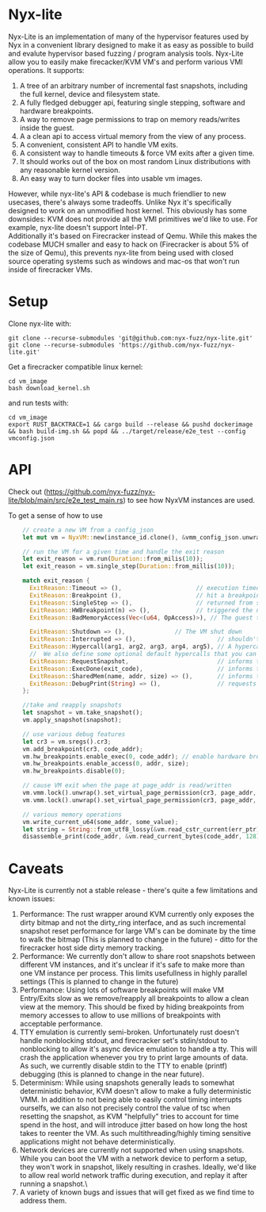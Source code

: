 Nyx-lite
=========

Nyx-Lite is an implementation of many of the hypervisor features used by Nyx in a convenient library designed to make it as easy as possible to build and evalute hypervisor based fuzzing / program analysis tools. 
Nyx-Lite allow you to easily make firecacker/KVM VM's and perform various VMI operations. It supports:

1) A tree of an arbitrary number of incremental fast snapshots, including the full kernel, device and filesystem state.
2) A fully fledged debugger api, featuring single stepping, software and hardware breakpoints.
3) A way to remove page permissions to trap on memory reads/writes inside the guest.
4) A a clean api to access virtual memory from the view of any process.
5) A convenient, consistent API to handle VM exits.  
6) A consistent way to handle timeouts & force VM exits after a given time.
7) It should works out of the box on most random Linux distributions with any reasonable kernel version.
8) An easy way to turn docker files into usable vm images.

However, while nyx-lite's API & codebase is much friendlier to new usecases, there's always some tradeoffs. Unlike Nyx it's specifically designed to work on an unmodified host kernel. This obviously has some downsides: KVM does not provide all the VMI primitives we'd like to use. For example, nyx-lite doesn't support Intel-PT.     
Additionally it's based on Firecracker instead of Qemu. While this makes the codebase MUCH smaller and easy to hack on (Firecracker is about 5% of the size of Qemu), this prevents nyx-lite from being used with closed source operating systems such as windows and mac-os that won't run inside of firecracker VMs. 



Setup
=====

Clone nyx-lite with:
```
git clone --recurse-submodules 'git@github.com:nyx-fuzz/nyx-lite.git'
git clone --recurse-submodules 'https://github.com/nyx-fuzz/nyx-lite.git'
```

Get a firecracker compatible linux kernel:
```
cd vm_image
bash download_kernel.sh
```

and run tests with:
```
cd vm_image
export RUST_BACKTRACE=1 && cargo build --release && pushd dockerimage && bash build-img.sh && popd && ../target/release/e2e_test --config vmconfig.json
```

API
===
Check out (https://github.com/nyx-fuzz/nyx-lite/blob/main/src/e2e_test_main.rs) to see how NyxVM instances are used. 

To get a sense of how to use 
 
```rust
    // create a new VM from a config_json
    let mut vm = NyxVM::new(instance_id.clone(), &vmm_config_json.unwrap());

    // run the VM for a given time and handle the exit reason
    let exit_reason = vm.run(Duration::from_milis(10));
    let exit_reason = vm.single_step(Duration::from_millis(10));

    match exit_reason {
      ExitReason::Timeout => (),                     // execution timed out
      ExitReason::Breakpoint (),                     // hit a breakpoint
      ExitReason::SingleStep => (),                  // returned from single stepping
      ExitReason::HWBreakpoint(n) => (),             // triggered the n-th hardware breakpoint
      ExitReason::BadMemoryAccess(Vec<(u64, OpAccess)>), // The guest tried to access a page that we read/write protected previously

      ExitReason::Shutdown => (),              // The VM shut down
      ExitReason::Interrupted => (),                       // shouldn't really happen unless some device doesn't get emulated properly
      ExitReason::Hypercall(arg1, arg2, arg3, arg4, arg5), // A hypercall was issued by the guest. You can use it as you see fit.
      //  We also define some optional default hypercalls that you can use or ignore:
      ExitReason::RequestSnapshot,                         // informs the fuzzer that the agent would like to take a snapshot
      ExitReason::ExecDone(exit_code),                     // informs the fuzzer that the test case was finished.
      ExitReason::SharedMem(name, addr, size) => (),       // informs the fuzzer that current process would like to share memory [addr .. addr+size] with the fuzzer to be used for the usecase `name`.
      ExitReason::DebugPrint(String) => (),                // requests to print things for debug purposes
    };

    //take and reapply snapshots
    let snapshot = vm.take_snapshot();
    vm.apply_snapshot(snapshot);

    // use various debug features
    let cr3 = vm.sregs().cr3;
    vm.add_breakpoint(cr3, code_addr);
    vm.hw_breakpoints.enable_exec(0, code_addr); // enable hardware breakpoint 0 at the given addr
    vm.hw_breakpoints.enable_access(0, addr, size);
    vm.hw_breakpoints.disable(0);

    // cause VM exit when the page at page_addr is read/written
    vm.vmm.lock().unwrap().set_virtual_page_permission(cr3, page_addr, PagePermission::None);
    vm.vmm.lock().unwrap().set_virtual_page_permission(cr3, page_addr, PagePermission::RW);

    // various memory operations
    vm.write_current_u64(some_addr, some_value);
    let string = String::from_utf8_lossy(&vm.read_cstr_current(err_ptr)).to_string();
    disassemble_print(code_addr, &vm.read_current_bytes(code_addr, 128));

```

Caveats 
=======
Nyx-Lite is currently not a stable release - there's quite a few limitations and known issues:
1) Performance: The rust wrapper around KVM currently only exposes the dirty bitmap and not the dirty_ring interface, and as such incremental snapshot reset performance for large VM's can be dominate by the time to walk the bitmap (This is planned to change in the future) - ditto for the firecracker host side dirty memory tracking.
2) Performance: We currently don't allow to share root snapshots between different VM instances, and it's unclear if it's safe to make more than one VM instance per process. This limits usefullness in highly parallel settings (This is planned to change in the future)
3) Performance: Using lots of software breakpoints will make VM Entry/Exits slow as we remove/reapply all breakpoints to allow a clean view at the memory. This should be fixed by hiding breakpoints from memory accesses to allow to use millions of breakpoints with acceptable performance.
6) TTY emulation is currently semi-broken. Unfortunately rust doesn't handle nonblocking stdout, and firecracker set's stdin/stdout to nonblocking to allow it's async device emulation to handle a tty. This will crash the application whenever you try to print large amounts of data. As such, we currently disable stdin to the TTY to enable (printf) debugging (this is planned to change in the near future). 
5) Determinism: While using snapshots generally leads to somewhat deterministic behavior, KVM doesn't allow to make a fully deterministic VMM. In addition to not being able to easily control timing interrupts ourselfs, we can also not precisely control the value of tsc when resetting the snapshot, as KVM "helpfully" tries to account for time spend in the host, and will introduce jitter based on how long the host takes to reenter the VM. As such multithreading/highly timing sensitive applications might not behave deterministically.
6) Network devices are currently not supported when using snapshots. While you can boot the VM with a network device to perform a setup, they won't work in snapshot, likely resulting in crashes. Ideally, we'd like to allow real world network traffic during execution, and replay it after running a snapshot.\
7) A variety of known bugs and issues that will get fixed as we find time to address them. 
